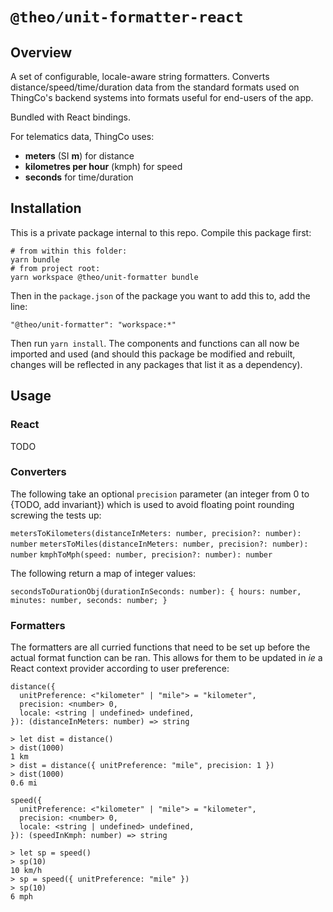# `@theo/unit-formatter-react`

## Overview

A set of configurable, locale-aware string formatters. Converts distance/speed/time/duration data from the standard formats used on ThingCo's backend systems into formats useful for end-users of the app.

Bundled with React bindings.

For telematics data, ThingCo uses:

- **meters** (SI **m**) for distance
- **kilometres per hour** (kmph) for speed
- **seconds** for time/duration

## Installation

This is a private package internal to this repo. Compile this package first:

```
# from within this folder:
yarn bundle
# from project root:
yarn workspace @theo/unit-formatter bundle
```

Then in the `package.json` of the package you want to add this to, add the line:

```
"@theo/unit-formatter": "workspace:*"
```

Then run `yarn install`. The components and functions can all now be imported and used (and should this package be modified and rebuilt, changes will be reflected in any packages that list it as a dependency).

## Usage

### React

TODO

### Converters

The following take an optional `precision` parameter (an integer from 0 to {TODO, add invariant}) which is used to avoid floating point rounding screwing the tests up:

`metersToKilometers(distanceInMeters: number, precision?: number): number`
`metersToMiles(distanceInMeters: number, precision?: number): number`
`kmphToMph(speed: number, precision?: number): number`

The following return a map of integer values:

`secondsToDurationObj(durationInSeconds: number): { hours: number, minutes: number, seconds: number; }`

### Formatters

The formatters are all curried functions that need to be set up before the actual format function can be ran. This allows for them to be updated in _ie_ a React context provider according to user preference:

```
distance({
  unitPreference: <"kilometer" | "mile"> = "kilometer",
  precision: <number> 0,
  locale: <string | undefined> undefined,
}): (distanceInMeters: number) => string
```

```
> let dist = distance()
> dist(1000)
1 km
> dist = distance({ unitPreference: "mile", precision: 1 })
> dist(1000)
0.6 mi
```

```
speed({
  unitPreference: <"kilometer" | "mile"> = "kilometer",
  precision: <number> 0,
  locale: <string | undefined> undefined,
}): (speedInKmph: number) => string
```

```
> let sp = speed()
> sp(10)
10 km/h
> sp = speed({ unitPreference: "mile" })
> sp(10)
6 mph
```
